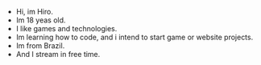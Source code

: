 - Hi, im Hiro.
- Im 18 yeas old.
- I like games and technologies.
- Im learning how to code, and i intend to start game or website projects.
- Im from Brazil.
- And I stream in free time.
